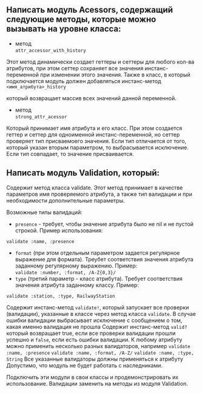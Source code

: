 ## Написать модуль Acessors, содержащий следующие методы, которые можно вызывать на уровне класса:

* метод   
`attr_accessor_with_history`

Этот метод динамически создает геттеры и сеттеры для любого кол-ва атрибутов, при этом сеттер сохраняет все значения инстанс-переменной при изменении этого значения. 
Также в класс, в который подключается модуль должен добавляться инстанс-метод  
`<имя_атрибута>_history`
 
который возвращает массив всех значений данной переменной.

* метод  
`strong_attr_acessor`
 
Который принимает имя атрибута и его класс. При этом создается геттер и сеттер для одноименной инстанс-переменной, но сеттер проверяет тип присваемоего значения. 
Если тип отличается от того, который указан вторым параметром, то выбрасывается исключение. Если тип совпадает, то значение присваивается.

## Написать модуль Validation, который:

Содержит метод класса validate. Этот метод принимает в качестве параметров имя проверяемого атрибута, а также тип валидации и при необходимости дополнительные параметры.

Возможные типы валидаций:
   - `presence` - требует, чтобы значение атрибута было не nil и не пустой строкой. Пример использования:  
  
`validate :name, :presence`
  
  - `format` (при этом отдельным параметром задается регулярное выражение для формата). Треубет соответствия значения атрибута заданному регулярному выражению. Пример:  
`validate :number, :format, /A-Z{0,3}/`
  - `type` (третий параметр - класс атрибута). Требует соответствия значения атрибута заданному классу. Пример:  
 
`validate :station, :type, RailwayStation`
 
Содержит инстанс-метод `validate!`, который запускает все проверки (валидации), указанные в классе через метод класса `validate`. 
В случае ошибки валидации выбрасывает исключение с сообщением о том, какая именно валидация не прошла
Содержит инстанс-метод `valid?` который возвращает true, если все проверки валидации прошли успешно и `false`, если есть ошибки валидации.
К любому атрибуту можно применить несколько разных валидаторов, например
`validate :name, :presence`
`validate :name, :format, /A-Z/`
`validate :name, :type, String`
 Все указанные валидаторы должны применяться к атрибуту
Допустимо, что модуль не будет работать с наследниками.

Подключить эти модули в свои классы и продемонстрировать их использование. Валидации заменить на методы из модуля Validation. 
